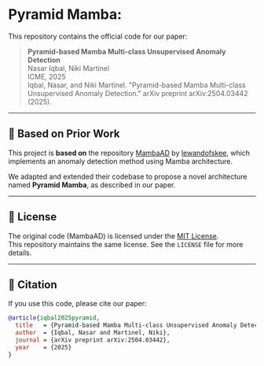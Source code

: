 # Pyramid Mamba: 

This repository contains the official code for our paper:

> **Pyramid-based Mamba Multi-class Unsupervised Anomaly Detection**  
> Nasar Iqbal, Niki Martinel  
> ICME, 2025  
> Iqbal, Nasar, and Niki Martinel. "Pyramid-based Mamba Multi-class Unsupervised Anomaly Detection." arXiv preprint arXiv:2504.03442 (2025).

---

## 🔗 Based on Prior Work

This project is **based on** the repository [MambaAD](https://github.com/lewandofskee/MambaAD) by [lewandofskee](https://github.com/lewandofskee), which implements an anomaly detection method using Mamba architecture.

We adapted and extended their codebase to propose a novel architecture named **Pyramid Mamba**, as described in our paper.



---

## 📜 License

The original code (MambaAD) is licensed under the [MIT License](https://github.com/lewandofskee/MambaAD/blob/main/LICENSE).  
This repository maintains the same license. See the `LICENSE` file for more details.

---





## 📄 Citation

If you use this code, please cite our paper:

```bibtex
@article{iqbal2025pyramid,
  title   = {Pyramid-based Mamba Multi-class Unsupervised Anomaly Detection},
  author  = {Iqbal, Nasar and Martinel, Niki},
  journal = {arXiv preprint arXiv:2504.03442},
  year    = {2025}
}

